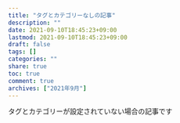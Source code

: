```yaml
---
title: "タグとカテゴリーなしの記事"
description: ""
date: 2021-09-10T18:45:23+09:00
lastmod: 2021-09-10T18:45:23+09:00
draft: false
tags: []
categories: ""
share: true
toc: true
comment: true
archives: ["2021年9月"]
---
```


タグとカテゴリーが設定されていない場合の記事です
